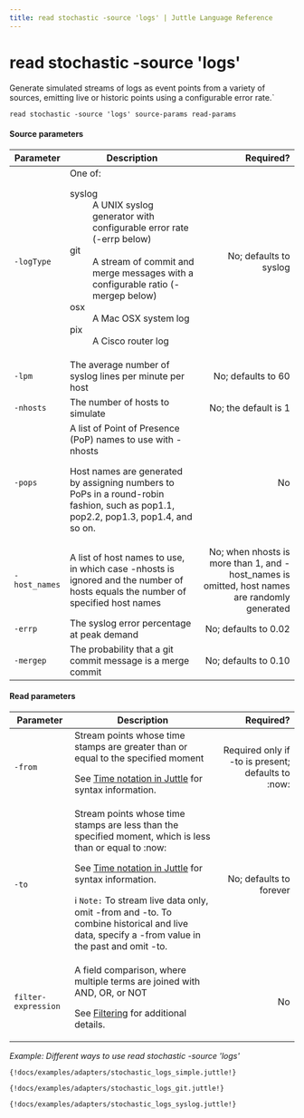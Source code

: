 ```yaml
---
title: read stochastic -source 'logs' | Juttle Language Reference
---
```


read stochastic -source 'logs'
===============================

Generate simulated streams of logs as event
points from a variety of sources, emitting live or historic points using
a configurable error rate.`

```
read stochastic -source 'logs' source-params read-params
```

#### Source parameters

Parameter  |  Description  |  Required?
---------- | ------------- | ---------:
`-logType`  |  One of: <dl> <dt>syslog</dt><dd>A UNIX syslog generator with configurable error rate (-errp below)</dd> <dt>git</dt><dd>A stream of commit and merge messages with a configurable ratio (-mergep below)</dd> <dt>osx</dt><dd>A Mac OSX system log</dd> <dt>pix</dt><dd>A Cisco router log</dd></dl> |  No; defaults to syslog
`-lpm`  |  The average number of syslog lines per minute per host  |  No; defaults to 60
`-nhosts`  |  The number of hosts to simulate  |  No; the default is 1
`-pops`  |  A list of Point of Presence (PoP) names to use with -nhosts <p>Host names are generated by assigning numbers to PoPs in a round-robin fashion, such as pop1.1, pop2.2, pop1.3, pop1.4, and so on.  </p> |  No
`-host_names`  | A list of host names to use, in which case -nhosts is ignored and the number of hosts equals the number of specified host names  |  No; when nhosts is more than 1, and -host\_names is omitted, host names are randomly generated
`-errp`  |  The syslog error percentage at peak demand  |  No; defaults to 0.02
`-mergep`  |  The probability that a git commit message is a merge commit  |  No; defaults to 0.10

#### Read parameters

Parameter  |  Description  |  Required?
---------- | ------------- | ---------:
`-from`    | Stream points whose time stamps are greater than or equal to the specified moment <p>See [Time notation in Juttle](../reference/time.md)  for syntax information. </p>  | Required only if -to is present; defaults to :now:
`-to`  |  Stream points whose time stamps are less than the specified moment, which is less than or equal to :now:  <p>See [Time notation in Juttle](../reference/time.md) for syntax information. </p><p>:information_source: `Note:` To stream live data only, omit -from and -to. To combine historical and live data, specify a -from value in the past and omit -to.|  No; defaults to forever
`filter-expression`  |  A field comparison, where multiple terms are joined with AND, OR, or NOT <p>See [Filtering](../concepts/filtering.md) for additional details.  </p>  |  No

_Example: Different ways to use read stochastic -source 'logs'_

```
{!docs/examples/adapters/stochastic_logs_simple.juttle!}
```

```
{!docs/examples/adapters/stochastic_logs_git.juttle!}
```

```
{!docs/examples/adapters/stochastic_logs_syslog.juttle!}
```
